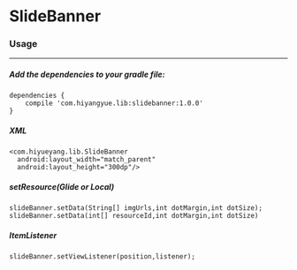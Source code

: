 # SlideBanner

### Usage
---
##### Add the dependencies to your gradle file:
    dependencies {
        compile 'com.hiyangyue.lib:slidebanner:1.0.0'
    }
        
##### XML

    <com.hiyueyang.lib.SlideBanner
      android:layout_width="match_parent"
      android:layout_height="300dp"/>

##### setResource(Glide or Local)
    slideBanner.setData(String[] imgUrls,int dotMargin,int dotSize);
    slideBanner.setData(int[] resourceId,int dotMargin,int dotSize)

##### ItemListener
    slideBanner.setViewListener(position,listener);

